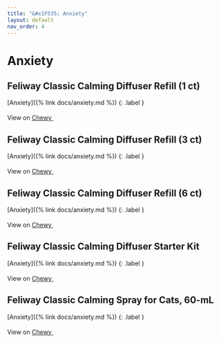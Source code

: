 ```yaml
---
title: "&#x1F535; Anxiety"
layout: default
nav_order: 4
---
```


# Anxiety


## Feliway Classic Calming Diffuser Refill (1 ct)

[Anxiety]({% link docs/anxiety.md %})
{: .label }

View on <a href="https://www.chewy.com/dp/57068" class="external" target="_blank">Chewy <svg width="18" height="18" viewBox="0 0 24 24" aria-labelledby="svg-external-link-title"><use xlink:href="#svg-external-link"></use></svg></a>


## Feliway Classic Calming Diffuser Refill (3 ct)

[Anxiety]({% link docs/anxiety.md %})
{: .label }

View on <a href="https://www.chewy.com/dp/179225" class="external" target="_blank">Chewy <svg width="18" height="18" viewBox="0 0 24 24" aria-labelledby="svg-external-link-title"><use xlink:href="#svg-external-link"></use></svg></a>


## Feliway Classic Calming Diffuser Refill (6 ct)

[Anxiety]({% link docs/anxiety.md %})
{: .label }

View on <a href="https://www.chewy.com/dp/141899" class="external" target="_blank">Chewy <svg width="18" height="18" viewBox="0 0 24 24" aria-labelledby="svg-external-link-title"><use xlink:href="#svg-external-link"></use></svg></a>


## Feliway Classic Calming Diffuser Starter Kit

[Anxiety]({% link docs/anxiety.md %})
{: .label }

View on <a href="https://www.chewy.com/dp/57066" class="external" target="_blank">Chewy <svg width="18" height="18" viewBox="0 0 24 24" aria-labelledby="svg-external-link-title"><use xlink:href="#svg-external-link"></use></svg></a>


## Feliway Classic Calming Spray for Cats, 60-mL

[Anxiety]({% link docs/anxiety.md %})
{: .label }

View on <a href="https://www.chewy.com/dp/141900" class="external" target="_blank">Chewy <svg width="18" height="18" viewBox="0 0 24 24" aria-labelledby="svg-external-link-title"><use xlink:href="#svg-external-link"></use></svg></a>

<!-- Updated 2024-10-18 19:48:32.420487Z -->
